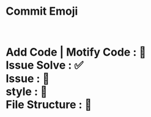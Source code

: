 <h1>Commit Emoji<h1 />
<br />
Add Code | Motify Code : 🔨
<br />
Issue Solve : ✅
<br />
Issue : 🔺
<br />
style : 👔
<br />
File Structure : 📁
